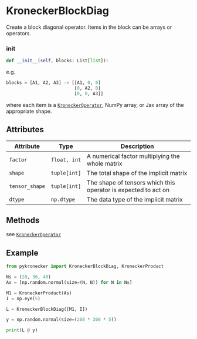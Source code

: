 # KroneckerBlockDiag

Create a block diagonal operator. Items in the block can be arrays or operators.

### __init__

```python
def __init__(self, blocks: List[list]):
```

e.g.

```python
blocks = [A1, A2, A3] -> [[A1, 0, 0]
                          [0, A2, 0]
                          [0, 0, A3]]
```

where each item is a [`KroneckerOperator`](../kroneckeroperator), NumPy array, or Jax array of the appropriate shape. 

## Attributes

| Attribute      | Type         | Description                                                  |
| -------------- | ------------ | ------------------------------------------------------------ |
| `factor`       | `float, int` | A numerical factor multiplying the whole matrix              |
| `shape`        | `tuple[int]` | The total shape of the implicit matrix                       |
| `tensor_shape` | `tuple[int]` | The shape of tensors which this operator is expected to act on |
| `dtype`        | `np.dtype`   | The data type of the implicit matrix                         |

## Methods

see [`KroneckerOperator`](../kroneckeroperator)

## Example

```python
from pykronecker import KroneckerBlockDiag, KroneckerProduct

Ns = (20, 30, 40)
As = [np.random.normal(size=(N, N)) for N in Ns]

M1 = KroneckerProduct(As)
I = np.eye(5)

L = KroneckerBlockDiag([M1, I])

y = np.random.normal(size=(200 * 300 * 5))

print(L @ y)
```
